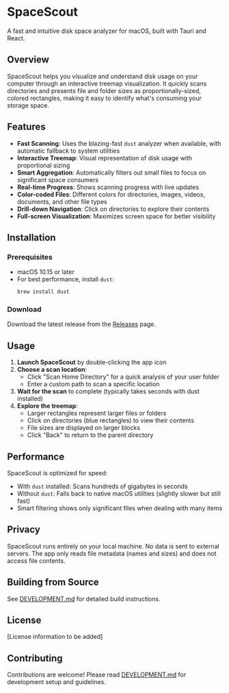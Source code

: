 # SpaceScout

A fast and intuitive disk space analyzer for macOS, built with Tauri and React.

## Overview

SpaceScout helps you visualize and understand disk usage on your computer through an interactive treemap visualization. It quickly scans directories and presents file and folder sizes as proportionally-sized, colored rectangles, making it easy to identify what's consuming your storage space.

## Features

- **Fast Scanning**: Uses the blazing-fast `dust` analyzer when available, with automatic fallback to system utilities
- **Interactive Treemap**: Visual representation of disk usage with proportional sizing
- **Smart Aggregation**: Automatically filters out small files to focus on significant space consumers
- **Real-time Progress**: Shows scanning progress with live updates
- **Color-coded Files**: Different colors for directories, images, videos, documents, and other file types
- **Drill-down Navigation**: Click on directories to explore their contents
- **Full-screen Visualization**: Maximizes screen space for better visibility

## Installation

### Prerequisites

- macOS 10.15 or later
- For best performance, install `dust`:
  ```bash
  brew install dust
  ```

### Download

Download the latest release from the [Releases](https://github.com/yourusername/spacescout/releases) page.

## Usage

1. **Launch SpaceScout** by double-clicking the app icon
2. **Choose a scan location**:
   - Click "Scan Home Directory" for a quick analysis of your user folder
   - Enter a custom path to scan a specific location
3. **Wait for the scan** to complete (typically takes seconds with dust installed)
4. **Explore the treemap**:
   - Larger rectangles represent larger files or folders
   - Click on directories (blue rectangles) to view their contents
   - File sizes are displayed on larger blocks
   - Click "Back" to return to the parent directory

## Performance

SpaceScout is optimized for speed:
- With `dust` installed: Scans hundreds of gigabytes in seconds
- Without `dust`: Falls back to native macOS utilities (slightly slower but still fast)
- Smart filtering shows only significant files when dealing with many items

## Privacy

SpaceScout runs entirely on your local machine. No data is sent to external servers. The app only reads file metadata (names and sizes) and does not access file contents.

## Building from Source

See [DEVELOPMENT.md](DEVELOPMENT.md) for detailed build instructions.

## License

[License information to be added]

## Contributing

Contributions are welcome! Please read [DEVELOPMENT.md](DEVELOPMENT.md) for development setup and guidelines.
